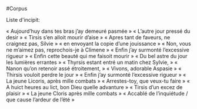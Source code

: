 #Corpus 

Liste d'incipit: 

« Aujourd’huy dans tes bras j’ay demeuré pasmée »
« L’autre jour pressé du desir »
« Tirsis s’en alloit mourir d’aise »
« Apres tant de faveurs, ne craignez pas, Silvie »
« en envoyant la copie d’une jouissance »
« Non, vous ne m’aimez pas, reprochois-je à Climene »
« Enfin j’ay surmonté l’excessive rigueur »
« Enfin cette beauté qui me faisoit mourir »
« Du bel astre du jour les lumières errantes »
« Thyrsis estant entré un matin chez Sylvie, »
« Nanon qu’on retenoir assé étroitement, »
« Vivons, adorable Aspasie »
« Thirsis vouloit perdre le jour »
« Enfin j’ay surmonté l’excessive rigueur »
« La jeune Licoris, après mille combats »
« Arrestes-toy, que veux-tu faire »
« A huict heures au lict, bon Dieu quelle advanture »
« Tirsis d’un excez de plaisir »
« La jeune Cloris après mille combats »
« Accablé de l’inquiétude / que cause l’ardeur de l’été »


